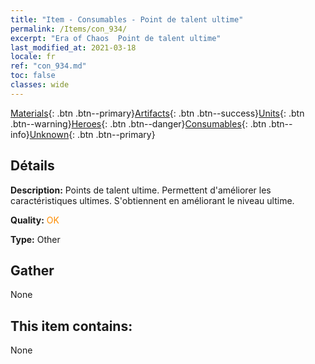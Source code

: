 ```yaml
---
title: "Item - Consumables - Point de talent ultime"
permalink: /Items/con_934/
excerpt: "Era of Chaos  Point de talent ultime"
last_modified_at: 2021-03-18
locale: fr
ref: "con_934.md"
toc: false
classes: wide
---
```

 [Materials](/fr/Items/){: .btn .btn--primary}[Artifacts](/fr/Items/Artifacts/){: .btn .btn--success}[Units](/fr/Items/Units/){: .btn .btn--warning}[Heroes](/fr/Items/Heroes/){: .btn .btn--danger}[Consumables](/fr/Items/Consumables/){: .btn .btn--info}[Unknown](/fr/Items/Unknown/){: .btn .btn--primary}

## Détails
 **Description:** Points de talent ultime. Permettent d'améliorer les caractéristiques ultimes. S'obtiennent en améliorant le niveau ultime.

 **Quality:** <span style="color: #FF8C00">OK</span>

 **Type:** Other

## Gather

  None

## This item contains:

  None

